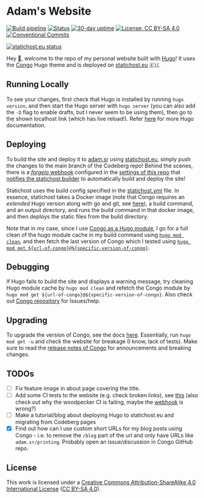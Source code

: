 # Adam's Website

[![Build pipeline](https://ci.codeberg.org/api/badges/7891/status.svg)](https://ci.codeberg.org/repos/7891) [![Status](https://img.shields.io/uptimerobot/status/m794909251-ab664c7426a0c9d159974cbd?label=Status)](https://stats.uptimerobot.com/mz8VrF1pRX/794909251) [![30-day uptime](https://img.shields.io/uptimerobot/ratio/m794909251-ab664c7426a0c9d159974cbd?label=30-day%20uptime)](https://stats.uptimerobot.com/mz8VrF1pRX/794909251) [![License: CC BY-SA 4.0](https://img.shields.io/badge/License-CC_BY--SA_4.0-lightgrey.svg)](https://creativecommons.org/licenses/by-sa/4.0/) [![Conventional Commits](https://img.shields.io/badge/Conventional%20Commits-1.0.0-%23FE5196?logo=conventionalcommits&logoColor=white)](https://conventionalcommits.org)

[![statichost.eu status](https://builder.statichost.eu/a-s/status.svg)](https://builder.statichost.eu/a-s/)

Hey 👋, welcome to the repo of my personal website built with [Hugo](https://gohugo.io)! It uses the [Congo](https://git.io/hugo-congo) Hugo theme and is deployed on [statichost.eu](https://statichost.eu) 🇪🇺.

## Running Locally

To see your changes, first check that Hugo is installed by running `hugo version`, and then start the Hugo server with `hugo server` (you can also add the `-D` flag to enable drafts, but I never seem to be using them), then go to the shown localhost link (which has live reload!). Refer [here](https://gohugo.io/getting-started/quick-start) for more Hugo documentation.

## Deploying

To build the site and deploy it to [adam.sr](https://adam.sr) using [statichost.eu](https://statichost.eu), simply push the changes to the main branch of the Codeberg repo! Behind the scenes, there is a [_forgejo_ webhook](https://forgejo.org/docs/latest/user/webhooks/#example) configured in the [settings of this repo](https://codeberg.org/adam/website/settings/hooks) that [notifies the statichost builder](https://www.statichost.eu/docs/webhooks/) to automatically build and deploy the site!

Statichost uses the build config specified in the [statichost.yml](/statichost.yml) file. In essence, statichost takes a Docker image (note that Congo requires an _extended_ Hugo version along with go and git, see [here](https://hugomods.com/docs/docker/#image-tags)), a build command, and an output directory, and runs the build command in that docker image, and then deploys the static files from the build directory.

Note that in my case, since I use [Congo as a Hugo module](https://jpanther.github.io/congo/docs/installation/#install-using-hugo), I go for a full clean of the hugo module cache in my build command using [`hugo mod clean`](https://gohugo.io/commands/hugo_mod_clean/), and then fetch the last version of Congo which I tested using [`hugo mod get ${url-of-congo}@${specific-version-of-congo}`](https://gohugo.io/commands/hugo_mod_get/).

## Debugging

If Hugo fails to build the site and displays a warning message, try cleaning Hugo module cache by `hugo mod clean` and refetch the Congo module by `hugo mod get ${url-of-congo}@${specific-version-of-congo}`. Also check out [Congo repository](https://github.com/jpanther/congo) for Issues/help.

## Upgrading

To upgrade the version of Congo, see the docs [here](https://jpanther.github.io/congo/docs/installation/#update-using-hugo). Essentially, run `hugo mod get -u` and check the website for breakage (I know, lack of tests). Make sure to read the [release notes of Congo](https://github.com/jpanther/congo/releases) for announcements and breaking changes.

## TODOs

- [ ] Fix feature image in about page covering the title.
- [ ] Add some CI tests to the website (e.g. check broken links), see [this](https://techteapot.com/posts/handy-hugo-website-test-scripts/) (also check out why the woodpecker CI is failing, maybe the [webhook](https://codeberg.org/adam/website/settings/hooks) is wrong?)
- [ ] Make a tutorial/blog about deploying Hugo to statichost.eu and migrating from Codeberg pages
- [x] Find out how can I use custom short URLs for my blog posts using Congo - i.e. to remove the `/blog` part of the url and only have URLs like `adam.sr/printing`. Probably open an issue/discussion in Congo GitHub repo.

## License

This work is licensed under a [Creative Commons Attribution-ShareAlike 4.0 International License](https://creativecommons.org/licenses/by-sa/4.0/) ([CC BY-SA 4.0](https://creativecommons.org/licenses/by-sa/4.0/)).
